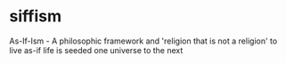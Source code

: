 # siffism
As-If-Ism - A philosophic framework and 'religion that is not a religion' to live as-if life is seeded one universe to the next
